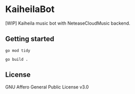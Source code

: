 # KaiheilaBot

[WIP] Kaiheila music bot with NeteaseCloudMusic backend.

## Getting started

```shell
go mod tidy
```

```shell
go build .
```

## License

GNU Affero General Public License v3.0
